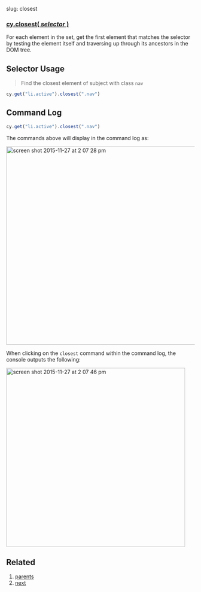 slug: closest

### [cy.closest( *selector* )](#selector-usage)

For each element in the set, get the first element that matches the selector by testing the element itself and traversing up through its ancestors in the DOM tree.

## Selector Usage

> Find the closest element of subject with class `nav`

```js
cy.get("li.active").closest(".nav")
```

## Command Log

```js
cy.get("li.active").closest(".nav")
```

The commands above will display in the command log as:

<img width="530" alt="screen shot 2015-11-27 at 2 07 28 pm" src="https://cloud.githubusercontent.com/assets/1271364/11447200/500fe9ca-9510-11e5-8c77-8afb8325d937.png">

When clicking on the `closest` command within the command log, the console outputs the following:

<img width="478" alt="screen shot 2015-11-27 at 2 07 46 pm" src="https://cloud.githubusercontent.com/assets/1271364/11447201/535515c4-9510-11e5-9cf5-088bf21f34ac.png">

## Related
1. [parents](parents)
2. [next](next)